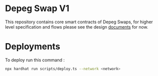 # Depeg Swap V1
This repository contains core smart contracts of Depeg Swaps, for higher level specification and flows please see the design [documents](https://corkfi.notion.site/Smart-Contract-Flow-fc170aec36bc43579a7d0429c49e08ab) for now.

# Deployments
To deploy run this command :
```bash
npx hardhat run scripts/deploy.ts --network <network>
```